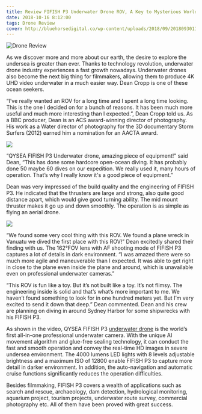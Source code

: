 ```yaml
---
title: Review FIFISH P3 Underwater Drone ROV, A Key to Mysterious World
date: 2018-10-16 8:12:00
tags: Drone Review
cover: http://bluehorsedigital.co/wp-content/uploads/2018/09/20180930113106.jpg
---
```


![Drone Review](http://bluehorsedigital.co/wp-content/uploads/2018/09/20180930113106.jpg)

As we discover more and more about our earth, the desire to explore the undersea is greater than ever. Thanks to technology revolution, underwater drone industry experiences a fast growth nowadays. Underwater drones also become the next big thing for filmmakers, allowing them to produce 4K UHD video underwater in a much easier way. Dean Cropp is one of these ocean seekers.

“I've really wanted an ROV for a long time and I spent a long time looking. This is the one I decided on for a bunch of reasons. It has been much more useful and much more interesting than I expected.”, Dean Cropp told us. As a BBC producer, Dean is an ACS award-winning director of photography. His work as a Water director of photography for the 3D documentary Storm Surfers (2012) earned him a nomination for an AACTA award.

![](http://bluehorsedigital.co/wp-content/uploads/2018/09/20180930113106.jpg)

“QYSEA FIFISH P3 Underwater drone, amazing piece of equipment!” said Dean, “This has done some hardcore open-ocean diving. It has probably done 50 maybe 60 dives on our expedition. We really used it, many hours of operation. That’s why I really know it's a good piece of equipment.”

Dean was very impressed of the build quality and the engineering of FIFISH P3. He indicated that the thrusters are large and strong, also quite good distance apart, which would give good turning ability. The mid mount thruster makes it go up and down smoothly. The operation is as simple as flying an aerial drone.

![](http://bluehorsedigital.co/wp-content/uploads/2018/09/20180930113054.jpg)

 “We found some very cool thing with this ROV. We found a plane wreck in Vanuatu we dived the first place with this ROV!” Dean excitedly shared their finding with us. The 162°FOV lens with AF shooting mode of FIFISH P3 captures a lot of details in dark environment. “I was amazed there were so much more agile and maneuverable than I expected. It was able to get right in close to the plane even inside the plane and around, which is unavailable even on professional underwater cameras.”

 “This ROV is fun like a toy. But it’s not built like a toy. It’s not flimsy. The engineering inside is solid and that’s what’s more important to me. We haven’t found something to look for in one hundred meters yet. But I’m very excited to send it down that deep.” Dean commented. Dean and his crew are planning on diving in around Sydney Harbor for some shipwrecks with his FIFISH P3.

As shown in the video, QYSEA FIFISH P3 [underwater drone](http://www.qysea.com/) is the world’s first all-in-one professional underwater camera. With the unique AI movement algorithm and glue-free sealing technology, it can conduct the fast and smooth operation and convey the real-time HD images in severe undersea environment. The 4000 lumens LED lights with 8 levels adjustable brightness and a maximum ISO of 12800 enable FIFISH P3 to capture more detail in darker environment. In addition, the auto-navigation and automatic cruise functions significantly reduces the operation difficulties.

Besides filmmaking, FIFISH P3 covers a wealth of applications such as search and rescue, archaeology, dam detection, hydrological monitoring, aquarium project, tourism projects, underwater route survey, commercial photography etc. All of them have been proved with great success.
